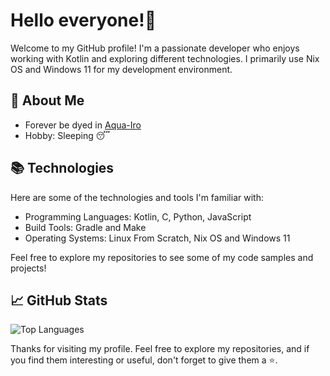 # Hello everyone!👋

Welcome to my GitHub profile! I'm a passionate developer who enjoys working with Kotlin and exploring different technologies. I primarily use Nix OS and Windows 11 for my development environment.

## 💬 About Me
- Forever be dyed in [Aqua-Iro](https://www.youtube.com/@MinatoAqua)
- Hobby: Sleeping 😴

## 📚 Technologies

Here are some of the technologies and tools I'm familiar with:

- Programming Languages: Kotlin, C, Python, JavaScript
- Build Tools: Gradle and Make
- Operating Systems: Linux From Scratch, Nix OS and Windows 11

Feel free to explore my repositories to see some of my code samples and projects!

## 📈 GitHub Stats

![Top Languages](https://github-readme-stats.vercel.app/api/top-langs/?username=FranklinAzriel&layout=compact&theme=radical&include_forks=false)

Thanks for visiting my profile. Feel free to explore my repositories, and if you find them interesting or useful, don't forget to give them a ⭐️.
